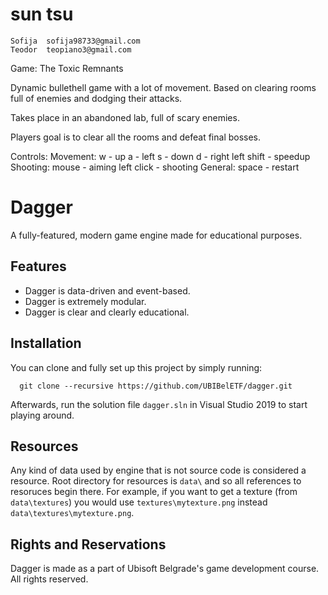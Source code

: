 # sun tsu
	Sofija  sofija98733@gmail.com
	Teodor  teopiano3@gmail.com
	
Game: The Toxic Remnants

Dynamic bullethell game with a lot of movement.
Based on clearing rooms full of enemies and dodging their attacks.

Takes place in an abandoned lab, full of scary enemies.

Players goal is to clear all the rooms and defeat final bosses.

Controls:
	Movement: 
		w - up
		a - left
		s - down
		d - right
		left shift - speedup
	Shooting:
		mouse - aiming
		left click - shooting
	General:
		space - restart

# Dagger

A fully-featured, modern game engine made for educational purposes.

## Features

- Dagger is data-driven and event-based.
- Dagger is extremely modular.
- Dagger is clear and clearly educational.

## Installation

You can clone and fully set up this project by simply running:

```git
  git clone --recursive https://github.com/UBIBelETF/dagger.git
```

Afterwards, run the solution file `dagger.sln` in Visual Studio 2019 to start playing around. 

## Resources

Any kind of data used by engine that is not source code is considered a resource. Root directory for resources is `data\`
and so all references to resoruces begin there. For example, if you want to get a texture (from `data\textures`) you would
use `textures\mytexture.png` instead `data\textures\mytexture.png`.

## Rights and Reservations

Dagger is made as a part of Ubisoft Belgrade's game development course. All rights reserved.
